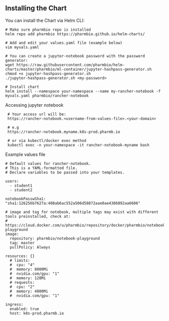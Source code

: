 ## Installing the Chart
You can install the Chart via Helm CLI:

    # Make sure pharmbio repo is installed
    helm repo add pharmbio https://pharmbio.github.io/helm-charts/

    # Add and edit your values.yaml file (example below)
    vim myvals.yaml

    # You can create a jupyter-notebook password with the password generator:
    wget https://raw.githubusercontent.com/pharmbio/helm-charts/master/pharmbio/ml-container/jupyter-hashpass-generator.sh
    chmod +x jupyter-hashpass-generator.sh
    ./jupyter-hashpass-generator.sh <my-password>

    # Install chart
    helm install --namespace your-namespace --name my-rancher-notebook -f myvals.yaml pharmbio/rancher-notebook


Accessing jupyter notebook

     # Your access url will be:
     https://rancher-notebook.<username-from-values-file>.<your-domain>

     # e.g
     https://rancher-notebook.myname.k8s-prod.pharmb.io

     # or via kubectl/docker exec method
     kubectl exec -n your-namespace -it rancher-notebook-myname bash


Example values file

```
# Default values for rancher-notebook.
# This is a YAML-formatted file.
# Declare variables to be passed into your templates.

users:
  - student1
  - student2

notebookPasswSha1: "sha1:126256b7627a:408ab6ac552a506d58872aae0ae4386892aa6606"

# image and tag for notebook, multiple tags may exist with different tools preinstalled, check at:
# https://cloud.docker.com/u/pharmbio/repository/docker/pharmbio/notebook-playground
image:
  repository: pharmbio/notebook-playground
  tag: master
  pullPolicy: Always

resources: {}
  # limits:
  #  cpu: "4"
  #  memory: 8000Mi
  #  nvidia.com/gpu: "1"
  #  memory: 128Mi
  # requests:
  #  cpu: "2"
  #  memory: 4000Mi
  #  nvidia.com/gpu: "1"

ingress:
  enabled: true
  host: k8s-prod.pharmb.io
```
